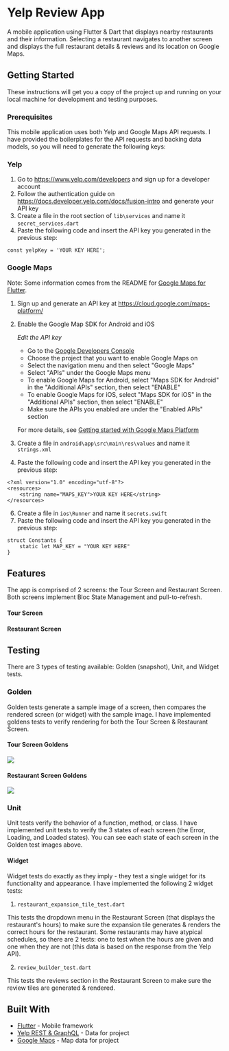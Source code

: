 # Yelp Review App

A mobile application using Flutter & Dart that displays nearby restaurants and their information. Selecting a restaurant navigates to another screen and displays the full restaurant details & reviews and its location on Google Maps.

## Getting Started

These instructions will get you a copy of the project up and running on your local machine for development and testing purposes.

### Prerequisites

This mobile application uses both Yelp and Google Maps API requests. I have provided the boilerplates for the API requests and backing data models, so you will need to generate the following keys:

### Yelp

1. Go to https://www.yelp.com/developers and sign up for a developer account
2. Follow the authentication guide on https://docs.developer.yelp.com/docs/fusion-intro and generate your API key
3. Create a file in the root section of `lib\services` and name it `secret_services.dart`
4. Paste the following code and insert the API key you generated in the previous step:

```
const yelpKey = 'YOUR KEY HERE';
```

### Google Maps

Note: Some information comes from the README for [Google Maps for Flutter](https://pub.dev/packages/google_maps_flutter).

1. Sign up and generate an API key at https://cloud.google.com/maps-platform/
2. Enable the Google Map SDK for Android and iOS
 
   *Edit the API key* 
   * Go to the [Google Developers Console](https://console.cloud.google.com/)
   * Choose the project that you want to enable Google Maps on
   * Select the navigation menu and then select "Google Maps"
   * Select "APIs" under the Google Maps menu
   * To enable Google Maps for Android, select "Maps SDK for Android" in the "Additional APIs" section, then select "ENABLE"
   * To enable Google Maps for iOS, select "Maps SDK for iOS" in the "Additional APIs" section, then select "ENABLE"
   * Make sure the APIs you enabled are under the "Enabled APIs" section

   For more details, see [Getting started with Google Maps Platform](https://developers.google.com/maps/gmp-get-started) 

3. Create a file in `android\app\src\main\res\values` and name it `strings.xml`
4. Paste the following code and insert the API key you generated in the previous step:

```
<?xml version="1.0" encoding="utf-8"?>
<resources>
    <string name="MAPS_KEY">YOUR KEY HERE</string>
</resources>
```

6. Create a file in `ios\Runner` and name it `secrets.swift`
7. Paste the following code and insert the API key you generated in the previous step:

```
struct Constants {
    static let MAP_KEY = "YOUR KEY HERE"
}
```

## Features

The app is comprised of 2 screens: the Tour Screen and Restaurant Screen. Both screens implement Bloc State Management and pull-to-refresh.

#### Tour Screen

#### Restaurant Screen


## Testing

There are 3 types of testing available: Golden (snapshot), Unit, and Widget tests.

### Golden

Golden tests generate a sample image of a screen, then compares the rendered screen (or widget) with the sample image. I have implemented goldens tests to verify rendering for both the Tour Screen & Restaurant Screen.

#### Tour Screen Goldens
![](https://imgur.com/XbvLf89.png)

#### Restaurant Screen Goldens
![](https://imgur.com/lEocmgs.png)

### Unit

Unit tests verify the behavior of a function, method, or class. I have implemented unit tests to verify the 3 states of each screen (the Error, Loading, and Loaded states). You can see each state of each screen in the Golden test images above.

#### Widget

Widget tests do exactly as they imply - they test a single widget for its functionality and appearance. I have implemented the following 2 widget tests:

1. `restaurant_expansion_tile_test.dart`

This tests the dropdown menu in the Restaurant Screen (that displays the restaurant's hours) to make sure the expansion tile generates & renders the correct hours for the restaurant. Some restaurants may have atypical schedules, so there are 2 tests: one to test when the hours are given and one when they are not (this data is based on the response from the Yelp API).

2. `review_builder_test.dart` 

This tests the reviews section in the Restaurant Screen to make sure the review tiles are generated & rendered.

## Built With

* [Flutter](https://flutter.dev/) - Mobile framework
* [Yelp REST & GraphQL](https://maven.apache.org/) - Data for project  
* [Google Maps](https://developers.google.com/maps) - Map data for project
